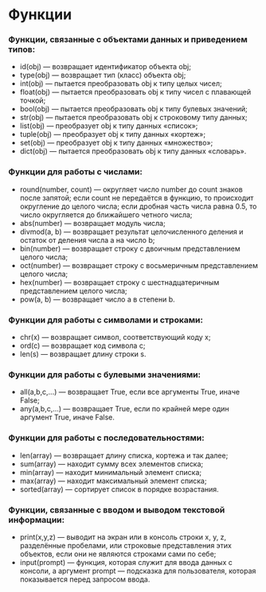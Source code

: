 # Функции

### Функции, связанные с объектами данных и приведением типов:

-   id(obj) — возвращает идентификатор объекта obj;
-   type(obj) — возвращает тип (класс) объекта obj;
-   int(obj) — пытается преобразовать obj к типу целых чисел;
-   float(obj) — пытается преобразовать obj к типу чисел с плавающей точкой;
-   bool(obj) — пытается преобразовать obj к типу булевых значений;
-   str(obj) — пытается преобразовать obj к строковому типу данных;
-   list(obj) — преобразует obj к типу данных «список»;
-   tuple(obj) — преобразует obj к типу данных «кортеж»;
-   set(obj) — преобразует obj к типу данных «множество»;
-   dict(obj) — пытается преобразовать obj к типу данных «словарь».
### Функции для работы с числами:
-   round(number, count) — округляет число number до count знаков после запятой; если count не передаётся в функцию, то происходит округление до целого числа; если дробная часть числа равна 0.5, то число округляется до ближайшего четного числа;
-   abs(number) — возвращает модуль числа;
-   divmod(a, b) — возвращает результат целочисленного деления и остаток от деления числа a на число b;
-   bin(number) — возвращает строку с двоичным представлением целого числа;
-   oct(number) — возвращает строку с восьмеричным представлением целого числа;
-   hex(number) — возвращает строку с шестнадцатеричным представлением целого числа;
-   pow(a, b) — возвращает число a в степени b.
### Функции для работы с символами и строками:
-   chr(x) — возвращает символ, соответствующий коду x;
-   ord(c) — возвращает код символа c;
-   len(s) — возвращает длину строки s.
### Функции для работы с булевыми значениями:
-   all(a,b,c,...) — возвращает True, если все аргументы True, иначе False;
-   any(a,b,c,...) — возвращает True, если по крайней мере один аргумент True, иначе False.
### Функции для работы с последовательностями:
-   len(array) — возвращает длину списка, кортежа и так далее;
-   sum(array) — находит сумму всех элементов списка;
-   min(array) — находит минимальный элемент списка;
-   max(array) — находит максимальный элемент списка;
-   sorted(array) — сортирует список в порядке возрастания.
### Функции, связанные с вводом и выводом текстовой информации:
-   print(x,y,z) — выводит на экран или в консоль строки x, y, z, разделённые пробелами, или строковые представления этих объектов, если они не являются строками сами по себе;
- input(prompt) — функция, которая служит для ввода данных с консоли, а аргумент prompt — подсказка для пользователя, которая показывается перед запросом ввода.